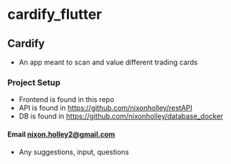 # cardify_flutter

## Cardify
- An app meant to scan and value different trading cards

### Project Setup
- Frontend is found in this repo
- API is found in https://github.com/nixonholley/restAPI
- DB is found in https://github.com/nixonholley/database_docker


#### Email nixon.holley2@gmail.com
- Any suggestions, input, questions
